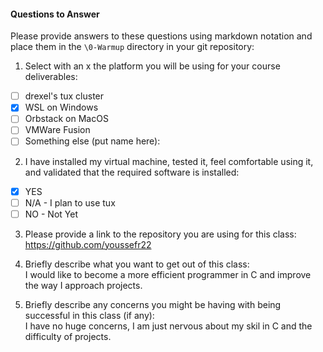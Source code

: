 #### Questions to Answer
Please provide answers to these questions using markdown notation and place them in the `\0-Warmup` directory in your git repository:

1. Select with an x the platform you will be using for your course deliverables:

- [ ] drexel's tux cluster  
- [x] WSL on Windows  
- [ ] Orbstack on MacOS  
- [ ] VMWare Fusion  
- [ ] Something else (put name here):  

2. I have installed my virtual machine, tested it, feel comfortable using it, and validated that the required software is installed:  

- [x] YES  
- [ ] N/A - I plan to use tux  
- [ ] NO - Not Yet  

3. Please provide a link to the repository you are using for this class:  
https://github.com/youssefr22 

4. Briefly describe what you want to get out of this class:  
I would like to become a more efficient programmer in C and improve the way I approach projects. 

5. Briefly describe any concerns you might be having with being successful in this class (if any):  
I have no huge concerns, I am just nervous about my skil in C and the difficulty of projects.
